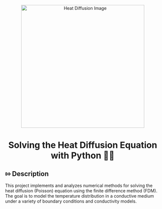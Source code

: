 <p align="center">
  <img src="https://raw.githubusercontent.com/georgi901/numerical-heat-diffusion/main/image.png" alt="Heat Diffusion Image" width="400"/>
</p>

<h1 align="center">Solving the Heat Diffusion Equation with Python 🐍🔥</h1>

## ⇰ Description 
This project implements and analyzes numerical methods for solving the heat diffusion (Poisson) equation using the finite difference method (FDM). The goal is to model the temperature distribution in a conductive medium under a variety of boundary conditions and conductivity models.
